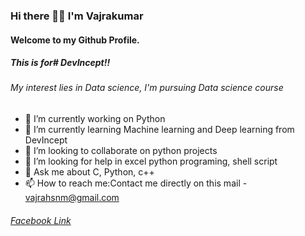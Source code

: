 ### Hi there 👋🏻 I'm **Vajrakumar**
#### Welcome to my Github Profile. 
##### This is for# DevIncept!!
###### My interest lies in Data science, I'm pursuing Data science course
* 🔭 I’m currently working on Python
* 🌱 I’m currently learning Machine learning and Deep learning from DevIncept
* 👯 I’m looking to collaborate on python projects
* 🤔 I’m looking for help in excel python programing, shell script
* 💬 Ask me about C, Python, c++
* 📫 How to reach me:Contact me directly on this mail - vajrahsnm@gmail.com
###### [Facebook Link](https://www.facebook.com/M.Vajrakumar)
